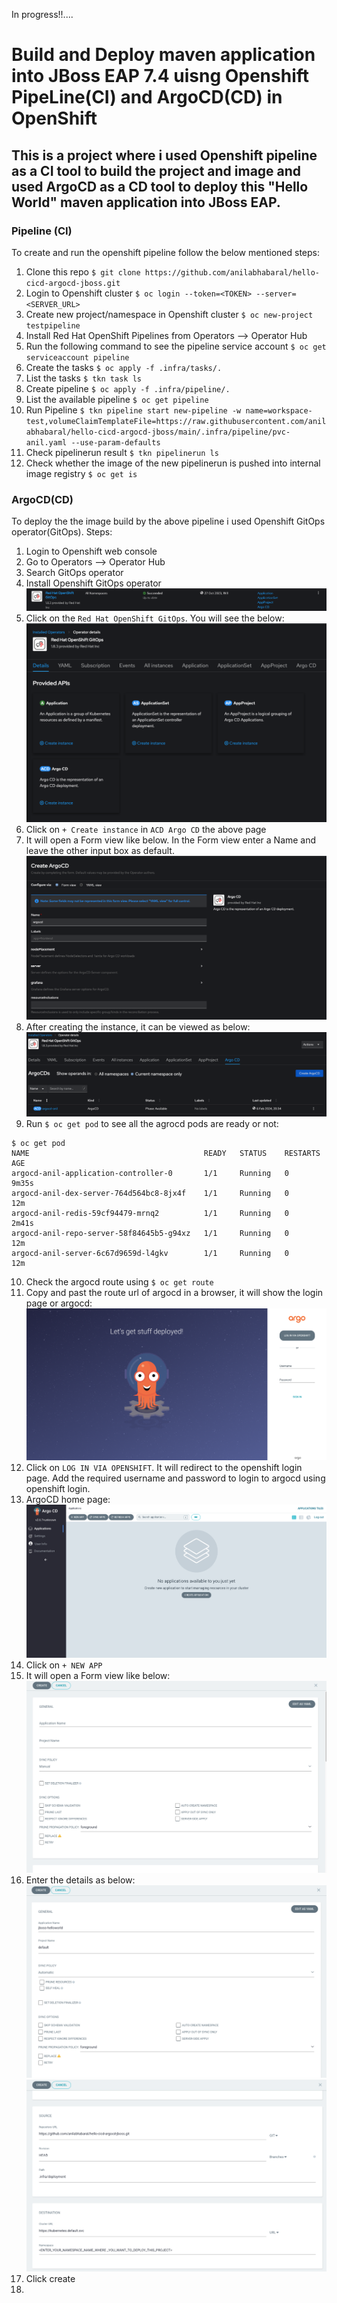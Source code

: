 In progress!!....

# Build and Deploy maven application into JBoss EAP 7.4 uisng Openshift PipeLine(CI) and ArgoCD(CD) in OpenShift
## This is a project where i used Openshift pipeline as a CI tool to build the project and image and used ArgoCD as a CD tool to deploy this "Hello World" maven application into JBoss EAP.

### Pipeline (CI)
To create and run the openshift pipeline follow the below mentioned steps:

1. Clone this repo `$ git clone https://github.com/anilabhabaral/hello-cicd-argocd-jboss.git`
2. Login to Openshift cluster `$ oc login --token=<TOKEN> --server=<SERVER_URL>`
3. Create new project/namespace in Openshift cluster `$ oc new-project testpipeline`
4. Install Red Hat OpenShift Pipelines from Operators --> Operator Hub
5. Run the following command to see the pipeline service account `$ oc get serviceaccount pipeline`
6. Create the tasks `$ oc apply -f .infra/tasks/.`
7. List the tasks `$ tkn task ls`
8. Create pipeline `$ oc apply -f .infra/pipeline/.`
9. List the available pipeline `$ oc get pipeline`
10. Run Pipeline `$ tkn pipeline start new-pipeline -w name=workspace-test,volumeClaimTemplateFile=https://raw.githubusercontent.com/anilabhabaral/hello-cicd-argocd-jboss/main/.infra/pipeline/pvc-anil.yaml --use-param-defaults`
11. Check pipelinerun result `$ tkn pipelinerun ls`
12. Check whether the image of the new pipelinerun is pushed into internal image registry `$ oc get is`

### ArgoCD(CD)
To deploy the the image build by the above pipeline i used Openshift GitOps operator(GitOps). Steps:
1. Login to Openshift web console
2. Go to Operators --> Operator Hub
3. Search GitOps operator
4. Install Openshift GitOps operator
![fig-1](https://github.com/anilabhabaral/hello-cicd-argocd-jboss/blob/main/gitops_operator.png)
5. Click on the `Red Hat OpenShift GitOps`. You will see the below:
![fig-2](https://github.com/anilabhabaral/hello-cicd-argocd-jboss/blob/main/inside_operator.png)
6. Click on `+ Create instance` in `ACD Argo CD` the above page
7. It will open a Form view like below. In the Form view enter a Name and leave the other input box as default.
![fig-3](https://github.com/anilabhabaral/hello-cicd-argocd-jboss/blob/main/create_instance.png)
8. After creating the instance, it can be viewed as below:
![fig-4](https://github.com/anilabhabaral/hello-cicd-argocd-jboss/blob/main/instance.png)
9. Run `$ oc get pod` to see all the agrocd pods are ready or not:
```
$ oc get pod
NAME                                       READY   STATUS    RESTARTS   AGE
argocd-anil-application-controller-0       1/1     Running   0          9m35s
argocd-anil-dex-server-764d564bc8-8jx4f    1/1     Running   0          12m
argocd-anil-redis-59cf94479-mrnq2          1/1     Running   0          2m41s
argocd-anil-repo-server-58f84645b5-g94xz   1/1     Running   0          12m
argocd-anil-server-6c67d9659d-l4gkv        1/1     Running   0          12m
```
10. Check the argocd route using `$ oc get route`
11. Copy and past the route url of argocd in a browser, it will show the login page or argocd:
![fig-5](https://github.com/anilabhabaral/hello-cicd-argocd-jboss/blob/main/argocd_login.png)
12. Click on `LOG IN VIA OPENSHIFT`. It will redirect to the openshift login page. Add the required username and password to login to argocd using openshift login.
13. ArgoCD home page:
![fig-6](https://github.com/anilabhabaral/hello-cicd-argocd-jboss/blob/main/argo_home.png)
14. Click on `+ NEW APP`
15. It will open a Form view like below:
![fig-7](https://github.com/anilabhabaral/hello-cicd-argocd-jboss/blob/main/formview.png)
16. Enter the details as below:
![fig-8](https://github.com/anilabhabaral/hello-cicd-argocd-jboss/blob/main/form1.png)
![fig-9](https://github.com/anilabhabaral/hello-cicd-argocd-jboss/blob/main/form2.png)
17. Click create
18. 

